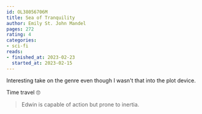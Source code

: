 ```yaml
---
id: OL38056706M
title: Sea of Tranquility
author: Emily St. John Mandel
pages: 272
rating: 4
categories:
- sci-fi
reads:
- finished_at: 2023-02-23
  started_at: 2023-02-15
---
```


Interesting take on the genre even though I wasn't that into the plot device.

<x-spoiler>
Time travel 🙄
</x-spoiler>

> Edwin is capable of action but prone to inertia.
